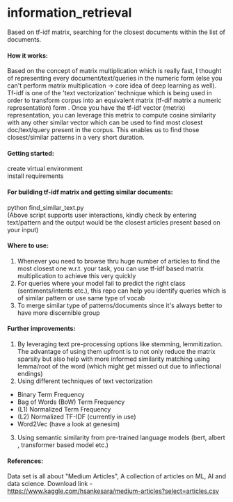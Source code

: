 # information_retrieval
Based on tf-idf matrix, searching for the closest documents within the list of documents.

#### How it works:
Based on the concept of matrix multiplication which is really fast, I thought of representing every document/text/queries in the numeric form (else you can't perform matrix multiplication -> core idea of deep learning as well). Tf-idf is one of the 'text vectorization' technique which is being used in order to transform corpus into an equivalent matrix (tf-dif matrix a numeric representation) form . Once you have the tf-idf vector (metrix) representation, you can leverage this metrix to compute cosine similarity with any other similar vector which can be used to find most closest doc/text/query present in the corpus. This enables us to find those closest/similar patterns in a very short duration.


#### Getting started:
create virtual environment<br>
install requirements

#### For building tf-idf matrix and getting similar documents: 
python find_similar_text.py <br>
(Above script supports user interactions, kindly check by entering text/pattern and the output would be the closest articles present based on your input)

#### Where to use:
1) Whenever you need to browse thru huge number of articles to find the most closest one w.r.t. your task, you can use tf-idf based matrix multiplication to achieve this very quickly
2) For queries where your model fail to predict the right class (sentiments/intents etc.), this repo can help you identify queries which is of similar pattern or use same type of vocab
3) To merge similar type of patterns/documents since it's always better to have more discernible group

#### Further improvements:
1) By leveraging text pre-processing options like stemming, lemmitization. The advantage of using them upfront is to not only reduce the matrix sparsity but also help with more informed similarity matching using lemma/root of the word (which might get missed out due to inflectional endings)
2) Using different techniques of text vectorization 
- Binary Term Frequency
- Bag of Words (BoW) Term Frequency
- (L1) Normalized Term Frequency
- (L2) Normalized TF-IDF (currently in use)
- Word2Vec (have a look at genesim)
3) Using semantic similarity from pre-trained language models (bert, albert , transformer based model etc.)

#### References: 
Data set is all about "Medium Articles", A collection of articles on ML, AI and data science. Download link - https://www.kaggle.com/hsankesara/medium-articles?select=articles.csv

